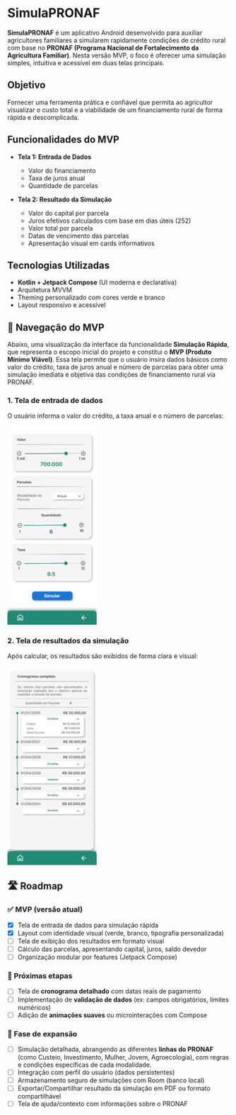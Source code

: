 # SimulaPRONAF

**SimulaPRONAF** é um aplicativo Android desenvolvido para auxiliar agricultores familiares a simularem rapidamente condições de crédito rural com base no **PRONAF (Programa Nacional de Fortalecimento da Agricultura Familiar)**. Nesta versão MVP, o foco é oferecer uma simulação simples, intuitiva e acessível em duas telas principais.

## Objetivo

Fornecer uma ferramenta prática e confiável que permita ao agricultor visualizar o custo total e a viabilidade de um financiamento rural de forma rápida e descomplicada.

## Funcionalidades do MVP

- **Tela 1: Entrada de Dados**
    - Valor do financiamento
    - Taxa de juros anual
    - Quantidade de parcelas

- **Tela 2: Resultado da Simulação**
    - Valor do capital por parcela
    - Juros efetivos calculados com base em dias úteis (252)
    - Valor total por parcela 
    - Datas de vencimento das parcelas
    - Apresentação visual em cards informativos

## Tecnologias Utilizadas

- **Kotlin + Jetpack Compose** (UI moderna e declarativa)
- Arquitetura MVVM
- Theming personalizado com cores verde e branco
- Layout responsivo e acessível

## 🧭 Navegação do MVP

Abaixo, uma visualização da interface da funcionalidade **Simulação Rápida**, que representa o escopo inicial do projeto e constitui o **MVP (Produto Mínimo Viável)**. Essa tela permite que o usuário insira dados básicos como valor do crédito, taxa de juros anual e número de parcelas para obter uma simulação imediata e objetiva das condições de financiamento rural via PRONAF.

### 1. Tela de entrada de dados
O usuário informa o valor do crédito, a taxa anual e o número de parcelas:

<img src="docs/img/tela-simulacao-rapida.png" alt="Tela de Simulação" width="40%"/>

### 2. Tela de resultados da simulação
Após calcular, os resultados são exibidos de forma clara e visual:

<img src="docs/img/tela-cronograma.png" alt="Tela de Cronograma" width="40%"/>

## 🛣️ Roadmap

### ✅ MVP (versão atual)
- [x] Tela de entrada de dados para simulação rápida
- [x] Layout com identidade visual (verde, branco, tipografia personalizada)
- [ ] Tela de exibição dos resultados em formato visual
- [ ] Cálculo das parcelas, apresentando capital, juros, saldo devedor
- [ ] Organização modular por features (Jetpack Compose)

### 🚧 Próximas etapas
- [ ] Tela de **cronograma detalhado** com datas reais de pagamento
- [ ] Implementação de **validação de dados** (ex: campos obrigatórios, limites numéricos)
- [ ] Adição de **animações suaves** ou microinterações com Compose

### 📡 Fase de expansão
- [ ] Simulação detalhada, abrangendo as diferentes **linhas do PRONAF** (como Custeio, Investimento, Mulher, Jovem, Agroecologia), com regras e condições específicas de cada modalidade.
- [ ] Integração com perfil do usuário (dados persistentes)
- [ ] Armazenamento seguro de simulações com Room (banco local)
- [ ] Exportar/Compartilhar resultado da simulação em PDF ou formato compartilhável
- [ ] Tela de ajuda/contexto com informações sobre o PRONAF
